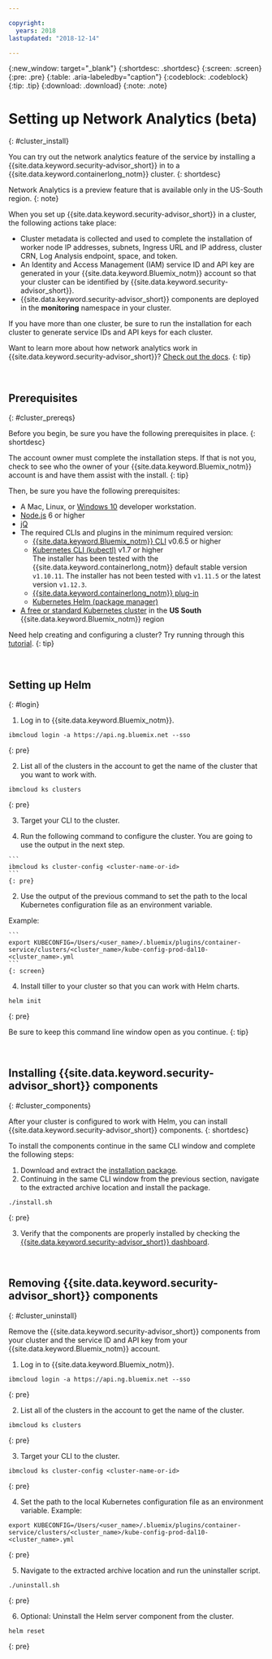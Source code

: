 ```yaml
---

copyright:
  years: 2018
lastupdated: "2018-12-14"

---
```


{:new_window: target="_blank"}
{:shortdesc: .shortdesc}
{:screen: .screen}
{:pre: .pre}
{:table: .aria-labeledby="caption"}
{:codeblock: .codeblock}
{:tip: .tip}
{:download: .download}
{:note: .note}

# Setting up Network Analytics (beta)
{: #cluster_install}

You can try out the network analytics feature of the service by installing a {{site.data.keyword.security-advisor_short}} in to a {{site.data.keyword.containerlong_notm}} cluster.
{: shortdesc}

Network Analytics is a preview feature that is available only in the US-South region.
{: note}

When you set up {{site.data.keyword.security-advisor_short}} in a cluster, the following actions take place:

* Cluster metadata is collected and used to complete the installation of worker node IP addresses, subnets, Ingress URL and IP address, cluster CRN, Log Analysis endpoint, space, and token.
* An Identity and Access Management (IAM) service ID and API key are generated in your {{site.data.keyword.Bluemix_notm}} account so that your cluster can be identified by {{site.data.keyword.security-advisor_short}}.
* {{site.data.keyword.security-advisor_short}} components are deployed in the **monitoring** namespace in your cluster.

If you have more than one cluster, be sure to run the installation for each cluster to generate service IDs and API keys for each cluster.


Want to learn more about how network analytics work in {{site.data.keyword.security-advisor_short}}? [Check out the docs](network-analytics.html).
{: tip}

</br>

## Prerequisites
{: #cluster_prereqs}

Before you begin, be sure you have the following prerequisites in place.
{: shortdesc}

The account owner must complete the installation steps. If that is not you, check to see who the owner of your {{site.data.keyword.Bluemix_notm}} account is and have them assist with the install.
{: tip}

Then, be sure you have the following prerequisites:

* A Mac, Linux, or [Windows 10](https://win10faq.com/install-run-ubuntu-bash-windows-10/) developer workstation.
* [Node.js](https://nodejs.org/en/) 6 or higher
* [jQ](https://stedolan.github.io/jq/download/)
* The required CLIs and plugins in the minimum required version:
  * [{{site.data.keyword.Bluemix_notm}} CLI](https://console.bluemix.net/docs/cli/reference/bluemix_cli/get_started.html#getting-started) v0.6.5 or higher
  * [Kubernetes CLI (kubectl)](https://kubernetes.io/docs/tasks/tools/install-kubectl/) v1.7 or higher</br> The installer has been tested with the {{site.data.keyword.containerlong_notm}} default stable version `v1.10.11`. The installer has not been tested with `v1.11.5` or the latest version `v1.12.3`.
  * [{{site.data.keyword.containerlong_notm}} plug-in](https://console.bluemix.net/docs/containers/cs_cli_install.html#cs_cli_install)
  * [Kubernetes Helm (package manager)](https://docs.helm.sh/using_helm/#from-script)
* [A free or standard Kubernetes cluster](https://console.bluemix.net/containers-kubernetes/catalog/cluster) in the **US South** {{site.data.keyword.Bluemix_notm}} region

Need help creating and configuring a cluster? Try running through this [tutorial](/docs/containers/cs_tutorials.html#cs_cluster_tutorial).
{: tip}

</br>

## Setting up Helm
{: #login}

1.  Log in to {{site.data.keyword.Bluemix_notm}}.

  ```
  ibmcloud login -a https://api.ng.bluemix.net --sso
  ```
  {: pre}

2.  List all of the clusters in the account to get the name of the cluster that you want to work with.

  ```
  ibmcloud ks clusters
  ```
  {: pre}

3.  Target your CLI to the cluster.

  1. Run the following command to configure the cluster. You are going to use the output in the next step.

    ```
    ibmcloud ks cluster-config <cluster-name-or-id>
    ```
    {: pre}

  2. Use the output of the previous command to set the path to the local Kubernetes configuration file as an environment variable.

  Example:

    ```
    export KUBECONFIG=/Users/<user_name>/.bluemix/plugins/container-service/clusters/<cluster_name>/kube-config-prod-dal10-<cluster_name>.yml
    ```
    {: screen}

4.  Install tiller to your cluster so that you can work with Helm charts.

  ```
  helm init
  ```
  {: pre}

Be sure to keep this command line window open as you continue.
{: tip}

</br>

## Installing {{site.data.keyword.security-advisor_short}} components
{: #cluster_components}

After your cluster is configured to work with Helm, you can install {{site.data.keyword.security-advisor_short}} components.
{: shortdesc}


To install the components continue in the same CLI window and complete the following steps:

1. Download and extract the [installation package](https://github.com/IBM-Bluemix-Docs/security-advisor/blob/master/installation.tar.gz?raw=true).
2. Continuing in the same CLI window from the previous section, navigate to the extracted archive location and install the package.

  ```
  ./install.sh
  ```
  {: pre}

3.  Verify that the components are properly installed by checking the [{{site.data.keyword.security-advisor_short}} dashboard](https://console.bluemix.net/security-advisor/#/dashboard).

</br>

## Removing {{site.data.keyword.security-advisor_short}} components
{: #cluster_uninstall}

Remove the {{site.data.keyword.security-advisor_short}} components from your cluster and the service ID and API key from your {{site.data.keyword.Bluemix_notm}} account.

1. Log in to {{site.data.keyword.Bluemix_notm}}.

  ```
  ibmcloud login -a https://api.ng.bluemix.net --sso
  ```
  {: pre}

2. List all of the clusters in the account to get the name of the cluster.

  ```
  ibmcloud ks clusters
  ```
  {: pre}

3. Target your CLI to the cluster.

  ```
  ibmcloud ks cluster-config <cluster-name-or-id>
  ```
  {: pre}

4. Set the path to the local Kubernetes configuration file as an environment variable. Example:

  ```
  export KUBECONFIG=/Users/<user_name>/.bluemix/plugins/container-service/clusters/<cluster_name>/kube-config-prod-dal10-<cluster_name>.yml
  ```
  {: pre}

5. Navigate to the extracted archive location and run the uninstaller script.

  ```
  ./uninstall.sh
  ```
  {: pre}

6. Optional: Uninstall the Helm server component from the cluster.

  ```
  helm reset
  ```
  {: pre}
